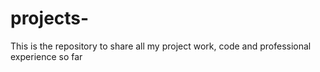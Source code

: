 # projects-
This is the repository to share all my project work, code and professional experience so far
